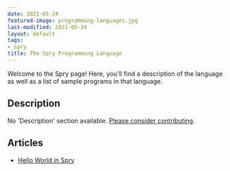```yaml
---
date: 2021-05-24
featured-image: programming-languages.jpg
last-modified: 2021-05-24
layout: default
tags:
- spry
title: The Spry Programming Language
---
```


Welcome to the Spry page! Here, you'll find a description of the language as well as a list of sample programs in that language.

## Description

No 'Description' section available. [Please consider contributing](https://github.com/TheRenegadeCoder/sample-programs-website).

## Articles

- [Hello World in Spry](https://sampleprograms.io/projects/hello-world/spry)